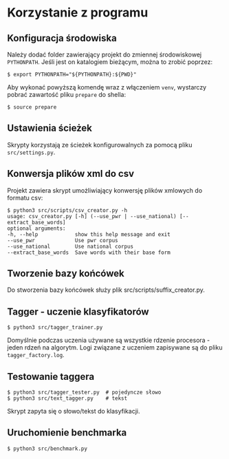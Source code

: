 # Korzystanie z programu


## Konfiguracja środowiska
Należy dodać folder zawierający projekt do zmiennej środowiskowej `PYTHONPATH`.
Jeśli jest on katalogiem bieżącym, można to zrobić poprzez:

    $ export PYTHONPATH="${PYTHONPATH}:${PWD}"


Aby wykonać powyższą komendę wraz z włączeniem `venv`, wystarczy pobrać zawartość pliku `prepare` do shella:

    $ source prepare


## Ustawienia ścieżek
Skrypty korzystają ze ścieżek konfigurowalnych za pomocą pliku `src/settings.py`.


## Konwersja plików xml do csv
Projekt zawiera skrypt umożliwiający konwersję plików xmlowych do formatu csv:

    $ python3 src/scripts/csv_creator.py -h
    usage: csv_creator.py [-h] (--use_pwr | --use_national) [--extract_base_words]
    optional arguments:
    -h, --help            show this help message and exit
    --use_pwr             Use pwr corpus
    --use_national        Use national corpus
    --extract_base_words  Save words with their base form


## Tworzenie bazy końcówek
Do stworzenia bazy końcówek służy plik src/scripts/suffix_creator.py.


## Tagger - uczenie klasyfikatorów

    $ python3 src/tagger_trainer.py

Domyślnie podczas uczenia używane są wszystkie rdzenie procesora - jeden rdzeń na algorytm. Logi związane z uczeniem zapisywane są do pliku `tagger_factory.log`.


## Testowanie taggera

    $ python3 src/tagger_tester.py  # pojedyncze słowo
    $ python3 src/text_tagger.py    # tekst

Skrypt zapyta się o słowo/tekst do klasyfikacji.


## Uruchomienie benchmarka

    $ python3 src/benchmark.py
